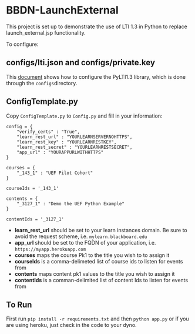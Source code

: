 # BBDN-LaunchExternal

This project is set up to demonstrate the use of LTI 1.3 in Python to replace launch_external.jsp functionality.

To configure:

## configs/lti.json and configs/private.key

This [document](https://docs.blackboard.com/standards/PyLTI1p3WithBlackboardLearn.html) shows how to configure the PyLTI1.3 library, which is done through the `configs`directory.

## ConfigTemplate.py

Copy `ConfigTemplate.py` to `Config.py` and fill in your information:

```
config = {
    "verify_certs" : "True",
    "learn_rest_url" : "YOURLEARNSERVERNOHTTPS",
    "learn_rest_key" : "YOURLEARNRESTKEY",
    "learn_rest_secret" : "YOURLEARNRESTSECRET",
    "app_url" : "YOURAPPURLWITHHTTPS"
}

courses = {
    "_143_1" : "UEF Pilot Cohort"
}

courseIds = '_143_1'

contents = {
    "_3127_1" : "Demo the UEF Python Example"
}

contentIds = '_3127_1'
```

* **learn_rest_url** should be set to your learn instances domain. Be sure to avoid the request scheme, i.e. `mylearn.blackboard.edu`
* **app_url** should be set to the FQDN of your application, i.e. `https://myapp.herokuapp.com`
* **courses** maps the course Pk1 to the title you wish to to assign it
* **courseIds** is a comma-delimeted list of course ids to listen for events from
* **contents** maps content pk1 values to the title you wish to assign it
* **contentIds** is a comman-delimited list of content Ids to listen for events from

## To Run

First run `pip install -r requirements.txt`  and then `python app.py` or if you are using heroku, just check in the code to your dyno.